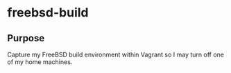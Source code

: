 # freebsd-build
## Purpose
Capture my FreeBSD build environment within Vagrant so I may turn off one of my home machines.
